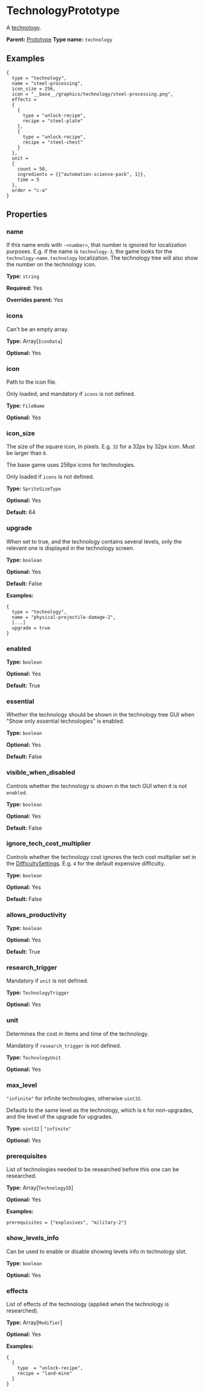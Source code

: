 # TechnologyPrototype

A [technology](https://wiki.factorio.com/Technologies).

**Parent:** [Prototype](Prototype.md)
**Type name:** `technology`

## Examples

```
{
  type = "technology",
  name = "steel-processing",
  icon_size = 256,
  icon = "__base__/graphics/technology/steel-processing.png",
  effects =
  {
    {
      type = "unlock-recipe",
      recipe = "steel-plate"
    },
    {
      type = "unlock-recipe",
      recipe = "steel-chest"
    }
  },
  unit =
  {
    count = 50,
    ingredients = {{"automation-science-pack", 1}},
    time = 5
  },
  order = "c-a"
}
```

## Properties

### name

If this name ends with `-<number>`, that number is ignored for localization purposes. E.g. if the name is `technology-3`, the game looks for the `technology-name.technology` localization. The technology tree will also show the number on the technology icon.

**Type:** `string`

**Required:** Yes

**Overrides parent:** Yes

### icons

Can't be an empty array.

**Type:** Array[`IconData`]

**Optional:** Yes

### icon

Path to the icon file.

Only loaded, and mandatory if `icons` is not defined.

**Type:** `FileName`

**Optional:** Yes

### icon_size

The size of the square icon, in pixels. E.g. `32` for a 32px by 32px icon. Must be larger than `0`.

The base game uses 256px icons for technologies.

Only loaded if `icons` is not defined.

**Type:** `SpriteSizeType`

**Optional:** Yes

**Default:** 64

### upgrade

When set to true, and the technology contains several levels, only the relevant one is displayed in the technology screen.

**Type:** `boolean`

**Optional:** Yes

**Default:** False

**Examples:**

```
{
  type = "technology",
  name = "physical-projectile-damage-2",
  [...]
  upgrade = true
}
```

### enabled

**Type:** `boolean`

**Optional:** Yes

**Default:** True

### essential

Whether the technology should be shown in the technology tree GUI when "Show only essential technologies" is enabled.

**Type:** `boolean`

**Optional:** Yes

**Default:** False

### visible_when_disabled

Controls whether the technology is shown in the tech GUI when it is not `enabled`.

**Type:** `boolean`

**Optional:** Yes

**Default:** False

### ignore_tech_cost_multiplier

Controls whether the technology cost ignores the tech cost multiplier set in the [DifficultySettings](runtime:DifficultySettings). E.g. `4` for the default expensive difficulty.

**Type:** `boolean`

**Optional:** Yes

**Default:** False

### allows_productivity

**Type:** `boolean`

**Optional:** Yes

**Default:** True

### research_trigger

Mandatory if `unit` is not defined.

**Type:** `TechnologyTrigger`

**Optional:** Yes

### unit

Determines the cost in items and time of the technology.

Mandatory if `research_trigger` is not defined.

**Type:** `TechnologyUnit`

**Optional:** Yes

### max_level

`"infinite"` for infinite technologies, otherwise `uint32`.

Defaults to the same level as the technology, which is `0` for non-upgrades, and the level of the upgrade for upgrades.

**Type:** `uint32` | `"infinite"`

**Optional:** Yes

### prerequisites

List of technologies needed to be researched before this one can be researched.

**Type:** Array[`TechnologyID`]

**Optional:** Yes

**Examples:**

```
prerequisites = {"explosives", "military-2"}
```

### show_levels_info

Can be used to enable or disable showing levels info in technology slot.

**Type:** `boolean`

**Optional:** Yes

### effects

List of effects of the technology (applied when the technology is researched).

**Type:** Array[`Modifier`]

**Optional:** Yes

**Examples:**

```
{
  {
    type  = "unlock-recipe",
    recipe = "land-mine"
  }
}
```

